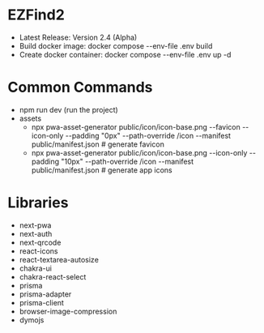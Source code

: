 # EZFind2

- Latest Release: Version 2.4 (Alpha)
- Build docker image: docker compose --env-file .env build
- Create docker container: docker compose --env-file .env up -d

# Common Commands

- npm run dev (run the project)
- assets
  - npx pwa-asset-generator public/icon/icon-base.png --favicon --icon-only --padding "0px" --path-override /icon --manifest public/manifest.json # generate favicon
  - npx pwa-asset-generator public/icon/icon-base.png --icon-only --padding "10px" --path-override /icon --manifest public/manifest.json # generate app icons

# Libraries

- next-pwa
- next-auth
- next-qrcode
- react-icons
- react-textarea-autosize
- chakra-ui
- chakra-react-select
- prisma
- prisma-adapter
- prisma-client
- browser-image-compression
- dymojs
